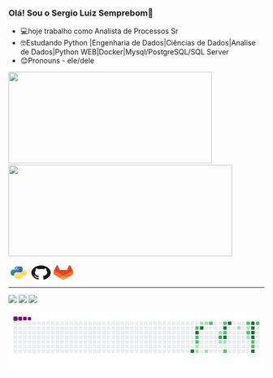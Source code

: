 ### Olá! Sou o Sergio Luiz Semprebom👋

- 💻hoje trabalho como Analista de Processos Sr
- 🤓Estudando Python |Engenharia de Dados|Ciências de Dados|Analise de Dados|Python WEB|Docker|Mysql/PostgreSQL/SQL Server
- 😊Pronouns - ele/dele

<p align="left"> 
<img src="https://github-readme-stats.vercel.app/api?username=SergioSemprebom&theme=shadow_green_icons=true&layout=compact&show_icons=true" height="180em" width="400px">
<img src="https://github-readme-stats.vercel.app/api/top-langs/?username=SergioSemprebom&layout=compact" height="180em" width="440px">
</p>


<p align="left"> 
  <img align="center" alt="SergioSemprebom-Python" height="30" width="40" src="https://raw.githubusercontent.com/devicons/devicon/master/icons/python/python-original.svg">
  <img align="center" alt="SergioSemprebom-Python" height="30" width="40" src="https://raw.githubusercontent.com/devicons/devicon/master/icons/github/github-original.svg">
  <img align="center" alt="SergioSemprebom-Python" height="30" width="40" src="https://raw.githubusercontent.com/devicons/devicon/master/icons/gitlab/gitlab-original.svg">
</p>

---
  
 <p align="left"> 
 <a href="https://discord.gg/sergiosemprebom" target="_blank"><img src="https://img.shields.io/badge/Discord-7289DA?style=for-the-badge&logo=discord&logoColor=white&theme=radical" target="_blank"></a> 
  <a href = "mailto:sergiosemprebom@gmail.com"><img src="https://img.shields.io/badge/-Gmail-red?style=for-the-badge&logo=gmail&logoColor=white" target="_blank"></a>
  <a href="https://www.linkedin.com/in/sergio-luiz-semprebom-ba8ab36a/" target="_blank"><img src="https://img.shields.io/badge/-LinkedIn-%230077B5?style=for-the-badge&logo=linkedin&logoColor=white" target="_blank"></a> 
</p>

![snake gif](https://github.com/SergioSemprebom/Cobrinha/blob/output/github-contribution-grid-snake.gif)
